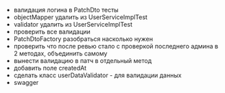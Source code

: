 - валидация логина в PatchDto тесты
- objectMapper удалить из UserServiceImplTest
- validator удалить из UserServiceImplTest
- проверить все валидации 
- PatchDtoFactory разобраться насколько нужен
- проверить что после ревью стало с проверкой последнего админа в 2 методах, объединить самому
- вынести валидацию в патч в отдельный метод
- добавить поле createdAt
- сделать класс userDataValidator - для валидации данных
- swagger